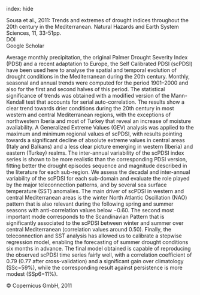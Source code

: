 index: hide

<div class="Citation">

  <div class="Citation-body">
    <div class="Citation-text">Sousa et al., 2011: Trends and extremes of drought indices throughout the 20th century in the Mediterranean. <span class="Article-journal">Natural Hazards and Earth System Sciences, </span><span class="Article-volume">11, </span>33-51pp.</div>
    <div class="Citation-links">
      <div class="CitationLink" data-href="https://doi.org/10.5194/nhess-11-33-2011">
        <div class="CitationLink-icon CitationLink-Doi"></div>
        <div class="CitationLink-text">DOI</div>
      </div>
      <div class="CitationLink" data-href="https://scholar.google.com/scholar?q=10.5194/nhess-11-33-2011">
        <div class="CitationLink-icon CitationLink-Scholar"></div>
        <div class="CitationLink-text">Google Scholar</div>
      </div>
    </div>
  </div>
</div>

Average monthly precipitation, the original Palmer Drought Severity Index (PDSI) and a recent adaptation to Europe, the Self Calibrated PDSI (scPDSI) have been used here to analyse the spatial and temporal evolution of drought conditions in the Mediterranean during the 20th century. Monthly, seasonal and annual trends were computed for the period 1901–2000 and also for the first and second halves of this period. The statistical significance of trends was obtained with a modified version of the Mann-Kendall test that accounts for serial auto-correlation. The results show a clear trend towards drier conditions during the 20th century in most western and central Mediterranean regions, with the exceptions of northwestern Iberia and most of Turkey that reveal an increase of moisture availability. A Generalized Extreme Values (GEV) analysis was applied to the maximum and minimum regional values of scPDSI, with results pointing towards a significant decline of absolute extreme values in central areas (Italy and Balkans) and a less clear picture emerging in western (Iberia) and eastern (Turkey) realms.  The inter-annual variability of the scPDSI index series is shown to be more realistic than the corresponding PDSI version, fitting better the drought episodes sequence and magnitude described in the literature for each sub-region. We assess the decadal and inter-annual variability of the scPDSI for each sub-domain and evaluate the role played by the major teleconnection patterns, and by several sea surface temperature (SST) anomalies. The main driver of scPDSI in western and central Mediterranean areas is the winter North Atlantic Oscillation (NAO) pattern that is also relevant during the following spring and summer seasons with anti-correlation values below −0.60. The second most important mode corresponds to the Scandinavian Pattern that is significantly associated to the scPDSI between winter and summer over central Mediterranean (correlation values around 0.50). Finally, the teleconnection and SST analysis has allowed us to calibrate a stepwise regression model, enabling the forecasting of summer drought conditions six months in advance. The final model obtained is capable of reproducing the observed scPDSI time series fairly well, with a correlation coefficient of 0.79 (0.77 after cross-validation) and a significant gain over climatology (SSc=59%), while the corresponding result against persistence is more modest (SSp6=11%).

<div class="Citation-copy">
&copy; Copernicus GmbH, 2011
</div>